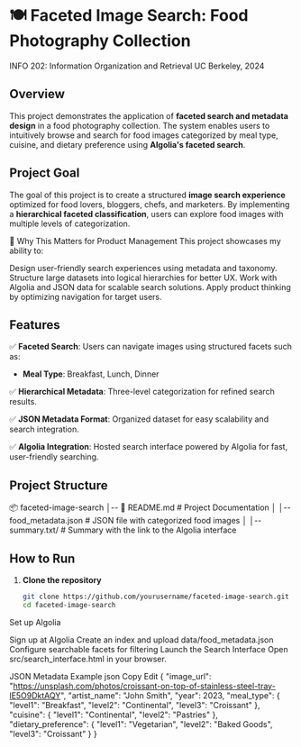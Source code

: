 # 🍽️ Faceted Image Search: Food Photography Collection
INFO 202: Information Organization and Retrieval 
UC Berkeley, 2024

## Overview

This project demonstrates the application of **faceted search and metadata design** in a food photography collection. The system enables users to intuitively browse and search for food images categorized by meal type, cuisine, and dietary preference using **Algolia's faceted search**.

## Project Goal

The goal of this project is to create a structured **image search experience** optimized for food lovers, bloggers, chefs, and marketers. By implementing a **hierarchical faceted classification**, users can explore food images with multiple levels of categorization.

🎯 Why This Matters for Product Management
This project showcases my ability to:

Design user-friendly search experiences using metadata and taxonomy.
Structure large datasets into logical hierarchies for better UX.
Work with Algolia and JSON data for scalable search solutions.
Apply product thinking by optimizing navigation for target users.

## Features

✅ **Faceted Search**: Users can navigate images using structured facets such as:
   - **Meal Type**: Breakfast, Lunch, Dinner  

✅ **Hierarchical Metadata**: Three-level categorization for refined search results.  

✅ **JSON Metadata Format**: Organized dataset for easy scalability and search integration.  

✅ **Algolia Integration**: Hosted search interface powered by Algolia for fast, user-friendly searching.  

## Project Structure

📦 faceted-image-search │-- 📜 README.md # Project Documentation 
│ │-- food_metadata.json # JSON file with categorized food images
│ │-- summary.txt/ # Summary with the link to the Algolia interface 

## How to Run

1. **Clone the repository**  
   ```sh
   git clone https://github.com/yourusername/faceted-image-search.git
   cd faceted-image-search
Set up Algolia

Sign up at Algolia
Create an index and upload data/food_metadata.json
Configure searchable facets for filtering
Launch the Search Interface
Open src/search_interface.html in your browser.


JSON Metadata Example
json
Copy
Edit
{
  "image_url": "https://unsplash.com/photos/croissant-on-top-of-stainless-steel-tray-lE5O9DktAQY",
  "artist_name": "John Smith",
  "year": 2023,
  "meal_type": {
    "level1": "Breakfast",
    "level2": "Continental",
    "level3": "Croissant"
  },
  "cuisine": {
    "level1": "Continental",
    "level2": "Pastries"
  },
  "dietary_preference": {
    "level1": "Vegetarian",
    "level2": "Baked Goods",
    "level3": "Croissant"
  }
}